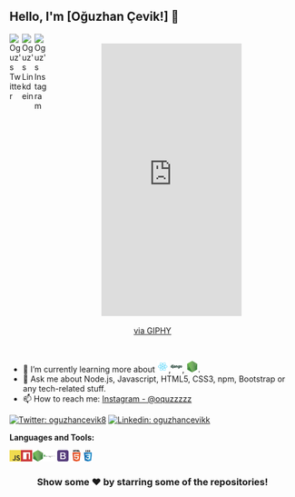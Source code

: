 

## Hello, I'm [Oğuzhan Çevik!] 👋


<a href="https://twitter.com/oguzhancevik8">
  <img align="left" alt="Oguz's Twitter" width="22px" src="https://i.ibb.co/tpVKV2d/twitter.png" />
</a>
<a href="https://www.linkedin.com/in/oguzhancevikk/">
  <img align="left" alt="Oguz's Linkdein" width="22px" src="https://i.ibb.co/bR16w11/linkedin.png" />
</a>


<a href="https://www.instagram.com/oquzzzzz/">
  <img align="left" alt="Oguz's Instagram" width="22px" src="https://i.ibb.co/tpNXXHF/instagram-1.png" />
</a>


</a>
<br/>
<div align="center">
  <iframe src="https://giphy.com/embed/11ZSwQNWba4YF2" width="247" height="480" frameBorder="0" class="giphy-embed" allowFullScreen></iframe><p><a href="https://giphy.com/gifs/loop-work-programmer-11ZSwQNWba4YF2">via GIPHY</a></p>
  </div>




<br/>



- 🌱 I’m currently learning more about <img><img height="20" src="https://raw.githubusercontent.com/github/explore/80688e429a7d4ef2fca1e82350fe8e3517d3494d/topics/react/react.png"></img>,<img><img height="20" src="https://raw.githubusercontent.com/github/explore/80688e429a7d4ef2fca1e82350fe8e3517d3494d/topics/django/django.png"></img>, <img><img height="20" src="https://raw.githubusercontent.com/github/explore/80688e429a7d4ef2fca1e82350fe8e3517d3494d/topics/nodejs/nodejs.png"></img>.
- 💬 Ask me about Node.js, Javascript, HTML5, CSS3, npm, Bootstrap or any tech-related stuff.
- 📫 How to reach me: [Instagram - @oquzzzzz](https://www.instagram.com/oquzzzzz/) 


[![Twitter: oguzhancevik8](https://img.shields.io/twitter/follow/oguzhancevik8?style=social)](https://twitter.com/oguzhancevik8)
[![Linkedin: oguzhancevikk](https://img.shields.io/badge/-oguzhancevikk-blue?style=flat-square&logo=Linkedin&logoColor=white&link=https://www.linkedin.com/in/oguzhancevikk/)](https://www.linkedin.com/in/oguzhancevikk/)




**Languages and Tools:**  



<img><img height="20" src="https://raw.githubusercontent.com/github/explore/80688e429a7d4ef2fca1e82350fe8e3517d3494d/topics/javascript/javascript.png"></img><code><img height="20" src="https://raw.githubusercontent.com/github/explore/80688e429a7d4ef2fca1e82350fe8e3517d3494d/topics/npm/npm.png"></code><code><img height="20" src="https://raw.githubusercontent.com/github/explore/80688e429a7d4ef2fca1e82350fe8e3517d3494d/topics/nodejs/nodejs.png"></code><code><img height="20" src="https://raw.githubusercontent.com/github/explore/80688e429a7d4ef2fca1e82350fe8e3517d3494d/topics/mongodb/mongodb.png"></code>
<code><img height="20" src="https://raw.githubusercontent.com/github/explore/80688e429a7d4ef2fca1e82350fe8e3517d3494d/topics/bootstrap/bootstrap.png"></code>
<code><img height="20" src="https://raw.githubusercontent.com/github/explore/80688e429a7d4ef2fca1e82350fe8e3517d3494d/topics/html/html.png"></code><code><img height="20" src="https://raw.githubusercontent.com/github/explore/80688e429a7d4ef2fca1e82350fe8e3517d3494d/topics/css/css.png"></code>           








<div align="center">

### Show some ❤️ by starring some of the repositories!

</div>






























